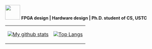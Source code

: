 <img src="https://media.giphy.com/media/WUlplcMpOCEmTGBtBW/giphy.gif" width="48"> **FPGA design | Hardware design | Ph.D. student of CS, USTC**

<table>
<tr>
<td>

[![My github stats](https://github-readme-stats.vercel.app/api?username=WangXuan95&show_icons=true&include_all_commits=true&hide=issues,contribs&custom_title=My%20GitHub%20Stats)]()

</td>
<td>

[![Top Langs](https://github-readme-stats.vercel.app/api/top-langs/?username=WangXuan95&layout=compact&langs_count=4)]()

</td>
</tr>
</table>
